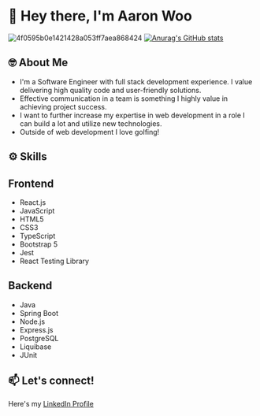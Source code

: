 # 👋 Hey there, I'm Aaron Woo

![4f0595b0e1421428a053ff7aea868424](https://user-images.githubusercontent.com/87718271/142695319-2ff1c3ad-0860-465d-a607-dd357826b077.gif)
[![Anurag's GitHub stats](https://github-readme-stats.vercel.app/api?username=aar-woo&theme=swift&show_icons=true)](https://github.com/anuraghazra/github-readme-stats)


## 🤓 About Me
  * I'm a Software Engineer with full stack development experience. I value delivering high quality code and user-friendly solutions.
  * Effective communication in a team is something I highly value in achieving project success.
  * I want to further increase my expertise in web development in a role I can build a lot and utilize new technologies.
  * Outside of web development I love golfing!

## ⚙️ Skills
## Frontend
  * React.js
  * JavaScript
  * HTML5
  * CSS3
  * TypeScript
  * Bootstrap 5
  * Jest
  * React Testing Library

## Backend
  * Java
  * Spring Boot
  * Node.js
  * Express.js
  * PostgreSQL
  * Liquibase
  * JUnit

## 📫 Let's connect!
Here's my [LinkedIn Profile](https://www.linkedin.com/in/aaron-woo1/) 


